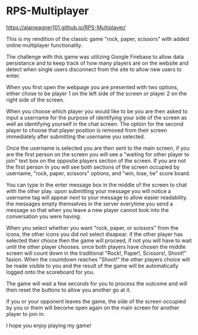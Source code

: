 # RPS-Multiplayer

https://alanwagner101.github.io/RPS-Multiplayer/

This is my rendition of the classic game "rock, paper, scissors" with added online multiplayer functionality.

The challenge with this game was utilizing Google Firebase to allow data persistance and to keep track of how many players are on the website and detect when single users disconnect from the site to allow new users to enter.

When you first open the webpage you are presented with two options, either chose to be player 1 on the left side of the screen or player 2 on the right side of the screen.

When you choose which player you would like to be you are then asked to input a username for the purpose of identifying your side of the screen as well as identifying yourself in the chat screen. The option for the second player to choose that player position is removed from their screen immediately after submitting the username you selected.

Once the username is selected you are then sent to the main screen, if you are the first person on the screen you will see a "waiting for other player to join" text box on the oppostie players section of the screen. If you are not the first person in you will see both sections of the screen occupied by username, "rock, paper, scissors" options, and "win, lose, tie" score board.

You can type in the enter message box in the middle of the screen to chat with the other play. upon submitting your message you will notice a username tag will appear next to your message to allow easier readability. the messages empty themselves in the server everytime you send a message so that when you leave a new player cannot look into the conversation you were having.

When you select whether you want "rock, paper, or scissors" from the icons, the other icons you did not select disapear. if the other player has selected their choice then the game will proceed, if not you will have to wait until the other player chooses. once both players have chosen the middle screen will count down in the traditional "Rock!, Paper!, Scissors!, Shoot!" fasion. When the countdown reaches "Shoot!" the other players choice will be made visible to you and the result of the game will be automatically logged onto the scoreboard for you.

The game will wait a few seconds for you to process the outcome and will then reset the buttons to allow you another go at it.

If you or your opponent leaves the game, the side of the screen occupied by you or them will become open again on the main screen for another player to join in.

I hope you enjoy playing my game!

